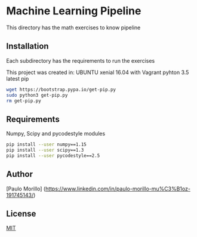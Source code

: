 # Machine Learning Pipeline

This directory has the math exercises to know pipeline

## Installation

Each subdirectory has the requirements to run the exercises

This project was created in:
UBUNTU xenial 16.04 with Vagrant
pyhton 3.5
latest pip 

```bash
wget https://bootstrap.pypa.io/get-pip.py
sudo python3 get-pip.py
rm get-pip.py
```

## Requirements
Numpy, Scipy and pycodestyle modules


```bash
pip install --user numpy==1.15
pip install --user scipy==1.3
pip install --user pycodestyle==2.5

```


## Author
[Paulo Morillo] (https://www.linkedin.com/in/paulo-morillo-mu%C3%B1oz-191745143/)

## License
[MIT](https://choosealicense.com/licenses/mit/)
